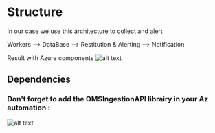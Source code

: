 # Structure
In our case we use this architecture to collect and alert

Workers --> DataBase --> Restitution & Alerting --> Notification

Result with Azure components
![alt text](https://ravindrajob.blob.core.windows.net/assets/diagram01.png)
## Dependencies

### Don't forget to add the OMSIngestionAPI librairy in your Az automation  : 
![alt text](https://ravindrajob.blob.core.windows.net/assets/LibrairyOMS.png)
